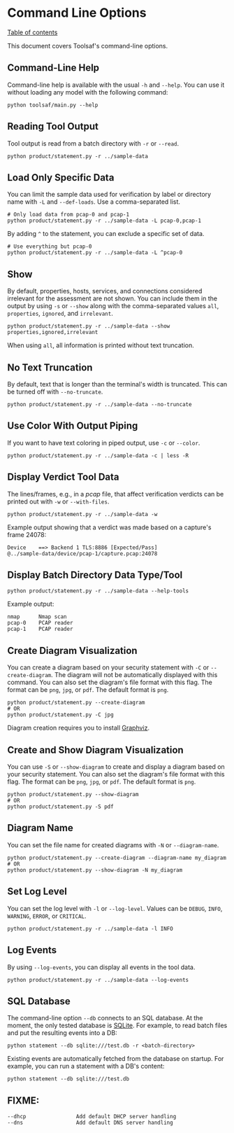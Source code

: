 # Command Line Options
[Table of contents](README.md)

This document covers Toolsaf's command-line options.

## Command-Line Help
Command-line help is available with the usual `-h` and `--help`. You can use it without loading any model with the following command:
```shell
python toolsaf/main.py --help
```

## Reading Tool Output
Tool output is read from a batch directory with `-r` or `--read`.
```shell
python product/statement.py -r ../sample-data
```

## Load Only Specific Data
You can limit the sample data used for verification by label or directory name with `-L` and `--def-loads`. Use a comma-separated list.
```shell
# Only load data from pcap-0 and pcap-1
python product/statement.py -r ../sample-data -L pcap-0,pcap-1
```
By adding `^` to the statement, you can exclude a specific set of data.
```shell
# Use everything but pcap-0
python product/statement.py -r ../sample-data -L ^pcap-0
```

## Show
By default, properties, hosts, services, and connections considered irrelevant for the assessment are not shown. You can include them in the output by using `-s` or `--show` along with the comma-separated values `all`, `properties`, `ignored`, and `irrelevant`.
```shell
python product/statement.py -r ../sample-data --show properties,ignored,irrelevant
```
When using `all`, all information is printed without text truncation.

## No Text Truncation
By default, text that is longer than the terminal's width is truncated. This can be turned off with `--no-truncate`.
```shell
python product/statement.py -r ../sample-data --no-truncate
```

## Use Color With Output Piping
If you want to have text coloring in piped output, use `-c` or `--color`.
```shell
python product/statement.py -r ../sample-data -c | less -R
```

## Display Verdict Tool Data
The lines/frames, e.g., in a _pcap_ file, that affect verification verdicts can be printed out with `-w` or `--with-files`.
```shell
python product/statement.py -r ../sample-data -w
```
Example output showing that a verdict was made based on a capture's frame 24078:
```
Device    ==> Backend 1 TLS:8886 [Expected/Pass]
@../sample-data/device/pcap-1/capture.pcap:24078
```

## Display Batch Directory Data Type/Tool
```shell
python product/statement.py -r ../sample-data --help-tools
```
Example output:
```
nmap      Nmap scan
pcap-0    PCAP reader
pcap-1    PCAP reader
```

## Create Diagram Visualization
You can create a diagram based on your security statement with `-C` or `--create-diagram`. The diagram will not be automatically displayed with this command. You can also set the diagram's file format with this flag. The format can be `png`, `jpg`, or `pdf`. The default format is `png`.
```shell
python product/statement.py --create-diagram
# OR
python product/statement.py -C jpg
```
Diagram creation requires you to install [Graphviz](https://graphviz.org/download/).

## Create and Show Diagram Visualization
You can use `-S` or `--show-diagram` to create and display a diagram based on your security statement. You can also set the diagram's file format with this flag. The format can be `png`, `jpg`, or `pdf`. The default format is `png`.
```shell
python product/statement.py --show-diagram
# OR
python product/statement.py -S pdf
```

## Diagram Name
You can set the file name for created diagrams with `-N` or `--diagram-name`.
```shell
python product/statement.py --create-diagram --diagram-name my_diagram
# OR
python product/statement.py --show-diagram -N my_diagram
```

## Set Log Level
You can set the log level with `-l` or `--log-level`. Values can be `DEBUG`, `INFO`, `WARNING`, `ERROR`, or `CRITICAL`.
```shell
python product/statement.py -r ../sample-data -l INFO
```

## Log Events
By using `--log-events`, you can display all events in the tool data.
```shell
python product/statement.py -r ../sample-data --log-events
```

## SQL Database
The command-line option `--db` connects to an SQL database.
At the moment, the only tested database is [SQLite](https://www.sqlite.org/).
For example, to read batch files and put the resulting events into a DB:
```shell
python statement --db sqlite:///test.db -r <batch-directory>
```

Existing events are automatically fetched from the database on startup.
For example, you can run a statement with a DB's content:
```shell
python statement --db sqlite:///test.db
```

## FIXME:
```shell
--dhcp                Add default DHCP server handling
--dns                 Add default DNS server handling
```